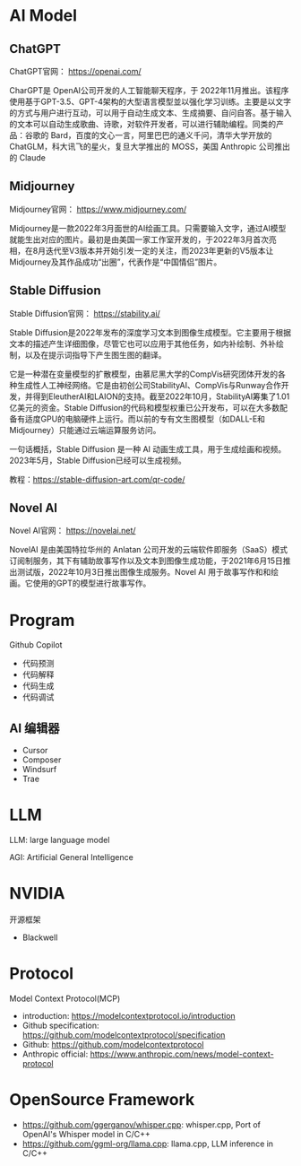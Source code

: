 # AI Model

## ChatGPT

ChatGPT官网： https://openai.com/

CharGPT是 OpenAI公司开发的人工智能聊天程序，于 2022年11月推出。该程序使用基于GPT-3.5、GPT-4架构的大型语言模型並以强化学习训练。主要是以文字的方式与用户进行互动，可以用于自动生成文本、生成摘要、自问自答。基于输入的文本可以自动生成歌曲、诗歌，对软件开发者，可以进行辅助编程。同类的产品：谷歌的 Bard，百度的文心一言，阿里巴巴的通义千问，清华大学开放的 ChatGLM，科大讯飞的星火，复旦大学推出的 MOSS，美国 Anthropic 公司推出的 Claude

## Midjourney

Midjourney官网： https://www.midjourney.com/

Midjourney是一款2022年3月面世的AI绘画工具。只需要输入文字，通过AI模型就能生出对应的图片。最初是由美国一家工作室开发的，于2022年3月首次亮相，在8月迭代至V3版本并开始引发一定的关注，而2023年更新的V5版本让Midjourney及其作品成功“出圈”，代表作是“中国情侣”图片。

## Stable Diffusion

Stable Diffusion官网： https://stability.ai/

Stable Diffusion是2022年发布的深度学习文本到图像生成模型。它主要用于根据文本的描述产生详细图像，尽管它也可以应用于其他任务，如内补绘制、外补绘制，以及在提示词指导下产生图生图的翻译。

它是一种潜在变量模型的扩散模型，由慕尼黑大学的CompVis研究团体开发的各种生成性人工神经网络。它是由初创公司StabilityAI、CompVis与Runway合作开发，并得到EleutherAI和LAION的支持。截至2022年10月，StabilityAI筹集了1.01亿美元的资金。Stable Diffusion的代码和模型权重已公开发布，可以在大多数配备有适度GPU的电脑硬件上运行。而以前的专有文生图模型（如DALL-E和Midjourney）只能通过云端运算服务访问。

一句话概括，Stable Diffusion 是一种 AI 动画生成工具，用于生成绘画和视频。2023年5月，Stable Diffusion已经可以生成视频。

 教程：https://stable-diffusion-art.com/qr-code/

## Novel AI

Novel AI官网： https://novelai.net/

NovelAI 是由美国特拉华州的 Anlatan 公司开发的云端软件即服务（SaaS）模式订阅制服务，其下有辅助故事写作以及文本到图像生成功能，于2021年6月15日推出测试版，2022年10月3日推出图像生成服务。Novel AI 用于故事写作和和绘画。它使用的GPT的模型进行故事写作。

# Program

Github Copilot

- 代码预测
- 代码解释
- 代码生成
- 代码调试

## AI 编辑器

- Cursor
- Composer
- Windsurf
- Trae

# LLM

LLM: large language model

AGI: Artificial General Intelligence

# NVIDIA

开源框架
- Blackwell

# Protocol

Model Context Protocol(MCP)
  - introduction: https://modelcontextprotocol.io/introduction
  - Github specification: https://github.com/modelcontextprotocol/specification
  - Github: https://github.com/modelcontextprotocol
  - Anthropic official: https://www.anthropic.com/news/model-context-protocol

# OpenSource Framework

- https://github.com/ggerganov/whisper.cpp: whisper.cpp, Port of OpenAI's Whisper model in C/C++
- https://github.com/ggml-org/llama.cpp: llama.cpp, LLM inference in C/C++